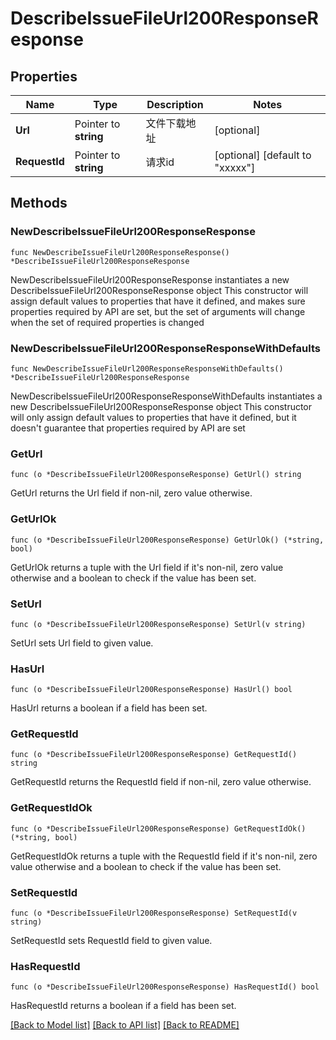 # DescribeIssueFileUrl200ResponseResponse

## Properties

Name | Type | Description | Notes
------------ | ------------- | ------------- | -------------
**Url** | Pointer to **string** | 文件下载地址 | [optional] 
**RequestId** | Pointer to **string** | 请求id | [optional] [default to "xxxxx"]

## Methods

### NewDescribeIssueFileUrl200ResponseResponse

`func NewDescribeIssueFileUrl200ResponseResponse() *DescribeIssueFileUrl200ResponseResponse`

NewDescribeIssueFileUrl200ResponseResponse instantiates a new DescribeIssueFileUrl200ResponseResponse object
This constructor will assign default values to properties that have it defined,
and makes sure properties required by API are set, but the set of arguments
will change when the set of required properties is changed

### NewDescribeIssueFileUrl200ResponseResponseWithDefaults

`func NewDescribeIssueFileUrl200ResponseResponseWithDefaults() *DescribeIssueFileUrl200ResponseResponse`

NewDescribeIssueFileUrl200ResponseResponseWithDefaults instantiates a new DescribeIssueFileUrl200ResponseResponse object
This constructor will only assign default values to properties that have it defined,
but it doesn't guarantee that properties required by API are set

### GetUrl

`func (o *DescribeIssueFileUrl200ResponseResponse) GetUrl() string`

GetUrl returns the Url field if non-nil, zero value otherwise.

### GetUrlOk

`func (o *DescribeIssueFileUrl200ResponseResponse) GetUrlOk() (*string, bool)`

GetUrlOk returns a tuple with the Url field if it's non-nil, zero value otherwise
and a boolean to check if the value has been set.

### SetUrl

`func (o *DescribeIssueFileUrl200ResponseResponse) SetUrl(v string)`

SetUrl sets Url field to given value.

### HasUrl

`func (o *DescribeIssueFileUrl200ResponseResponse) HasUrl() bool`

HasUrl returns a boolean if a field has been set.

### GetRequestId

`func (o *DescribeIssueFileUrl200ResponseResponse) GetRequestId() string`

GetRequestId returns the RequestId field if non-nil, zero value otherwise.

### GetRequestIdOk

`func (o *DescribeIssueFileUrl200ResponseResponse) GetRequestIdOk() (*string, bool)`

GetRequestIdOk returns a tuple with the RequestId field if it's non-nil, zero value otherwise
and a boolean to check if the value has been set.

### SetRequestId

`func (o *DescribeIssueFileUrl200ResponseResponse) SetRequestId(v string)`

SetRequestId sets RequestId field to given value.

### HasRequestId

`func (o *DescribeIssueFileUrl200ResponseResponse) HasRequestId() bool`

HasRequestId returns a boolean if a field has been set.


[[Back to Model list]](../README.md#documentation-for-models) [[Back to API list]](../README.md#documentation-for-api-endpoints) [[Back to README]](../README.md)


